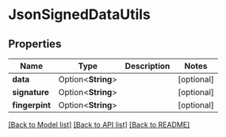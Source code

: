 # JsonSignedDataUtils

## Properties

Name | Type | Description | Notes
------------ | ------------- | ------------- | -------------
**data** | Option<**String**> |  | [optional]
**signature** | Option<**String**> |  | [optional]
**fingerpint** | Option<**String**> |  | [optional]

[[Back to Model list]](../README.md#documentation-for-models) [[Back to API list]](../README.md#documentation-for-api-endpoints) [[Back to README]](../README.md)


